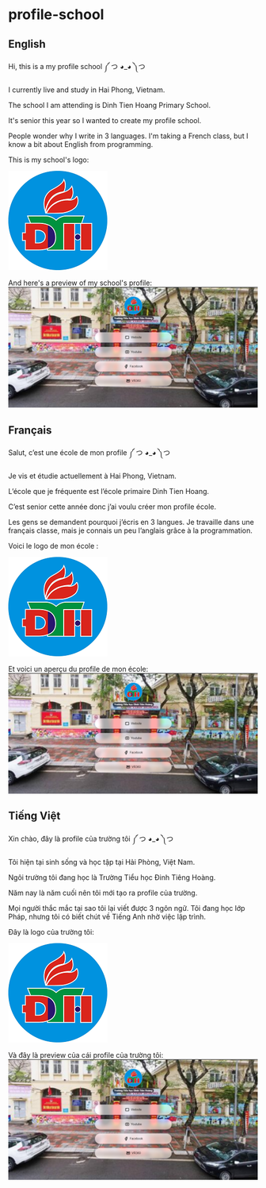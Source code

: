 # profile-school
## English 
Hi, this is a my profile school ༼ つ ◕_◕ ༽つ

I currently live and study in Hai Phong, Vietnam.

The school I am attending is Dinh Tien Hoang Primary School.

It's senior this year so I wanted to create my profile school.

People wonder why I write in 3 languages. I'm taking a French class, but I know a bit about English from programming.

This is my school's logo:

![alt text](/img/DTH.png "Dinh Tien Hoang Primary School")

And here's a preview of my school's profile:
![alt text](/img/preview.png "Preview")

## Français
Salut, c’est une école de mon profile ༼ つ ◕_◕ ༽つ

Je vis et étudie actuellement à Hai Phong, Vietnam.

L’école que je fréquente est l’école primaire Dinh Tien Hoang.

C’est senior cette année donc j’ai voulu créer mon profile école.

Les gens se demandent pourquoi j’écris en 3 langues. Je travaille dans une français classe, mais je connais un peu l’anglais grâce à la programmation.

Voici le logo de mon école :

![alt text](/img/DTH.png "L’école primaire Dinh Tien Hoang")

Et voici un aperçu du profile de mon école:
![alt text](/img/preview.png "Aperçu")

## Tiếng Việt
Xin chào, đây là profile của trường tôi ༼ つ ◕_◕ ༽つ

Tôi hiện tại sinh sống và học tập tại Hải Phòng, Việt Nam.

Ngôi trường tôi đang học là Trường Tiểu học Đinh Tiêng Hoàng.

Năm nay là năm cuối nên tôi mới tạo ra profile của trường.

Mọi người thắc mắc tại sao tôi lại viết được 3 ngôn ngữ. Tôi đang học lớp Pháp, nhưng tôi có biết chút về Tiếng Anh nhờ việc lập trình.

Đây là logo của trường tôi:

![alt text](/img/DTH.png "Trường Tiểu học Đinh Tiêng Hoàng")

Và đây là preview của cái profile của trường tôi:
![alt text](/img/preview.png "Preview")
